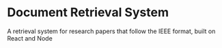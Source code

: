 # Document Retrieval System
A retrieval system for research papers that follow the IEEE format, built on React and Node
